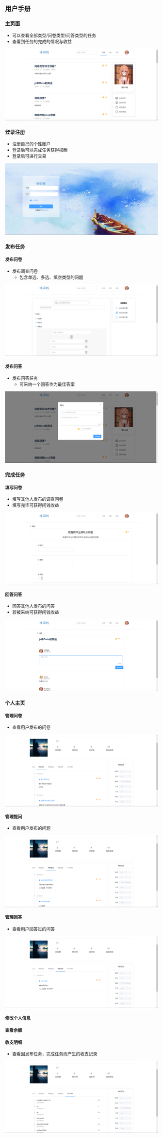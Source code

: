 ## 用户手册 

### 主页面 

- 可以查看全部类型/问卷类型/问答类型的任务
- 查看到任务的完成的情况与收益

![](image/用户手册/主页.png)

### 登录注册 

- 注册自己的个性账户
- 登录后可以完成任务获得报酬
- 登录后可进行交易

![](image/用户手册/登录注册.png)

### 发布任务 

#### 发布问卷 

- 发布调查问卷
  - 包含单选、多选、填空类型的问题

![](image/用户手册/发起问卷.png)

#### 发布问答 

- 发布问答任务
  - 可采纳一个回答作为最佳答案

![](image/用户手册/发起题问.png)

### 完成任务 

#### 填写问卷

- 填写其他人发布的调查问卷
- 填写完毕可获得闲钱收益

![](image/用户手册/填问卷.png)

#### 回答问答 

- 回答其他人发布的问答
- 若被采纳可获得闲钱收益

![](image/用户手册/回答.png)

### 个人主页 

#### 管理问卷

- 查看用户发布的问卷

![](image/用户手册/我的问卷.png)

#### 管理提问

- 查看用户发布的问题

![](image/用户手册/我的提问.png)

#### 管理回答 

- 查看用户回答过的问答

![](image/用户手册/我的回答.png)

#### 修改个人信息 

#### 查看余额 

#### 收支明细 

- 查看因发布任务，完成任务而产生的收支记录

![](image/用户手册/收支.png)